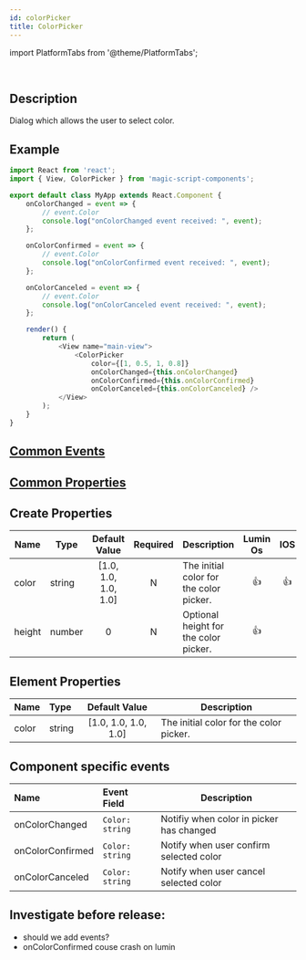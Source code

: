 ```yaml
---
id: colorPicker
title: ColorPicker
---
```


import PlatformTabs from '@theme/PlatformTabs';

<PlatformTabs component='colorpicker' />​


## Description

Dialog which allows the user to select color.

## Example

```javascript
import React from 'react';
import { View, ColorPicker } from 'magic-script-components';

export default class MyApp extends React.Component {
    onColorChanged = event => {
        // event.Color
        console.log("onColorChanged event received: ", event);
    };

    onColorConfirmed = event => {
        // event.Color
        console.log("onColorConfirmed event received: ", event);
    };

    onColorCanceled = event => {
        // event.Color
        console.log("onColorCanceled event received: ", event);
    };

    render() {
        return (
            <View name="main-view">
                <ColorPicker
                    color={[1, 0.5, 1, 0.8]}
                    onColorChanged={this.onColorChanged}
                    onColorConfirmed={this.onColorConfirmed}
                    onColorCanceled={this.onColorCanceled} />
            </View>
        );
    }
}
```

## [Common Events](../events/CommonEvents.md)

## [Common Properties](../types/Properties.md)

## Create Properties
| Name   | Type   |    Default Value     | Required | Description                             | Lumin Os |  IOS  | Android |
| ------ | ------ | :------------------: | :------: | --------------------------------------- | :------: | :---: | :-----: |
| color  | string | [1.0, 1.0, 1.0, 1.0] |    N     | The initial color for the color picker. |    👍    |  👍   |   👍    |
| height | number |          0           |    N     | Optional height for the color picker.   |    👍    |       |         |

## Element Properties

| Name  | Type   |    Default Value     | Description                             |
| :---- | :----- | :------------------: | --------------------------------------- |
| color | string | [1.0, 1.0, 1.0, 1.0] | The initial color for the color picker. |

## Component specific events
| Name             | Event Field     | Description                              |
| :--------------- | :-------------- | ---------------------------------------- |
| onColorChanged   | `Color: string` | Notifiy when color in picker has changed |
| onColorConfirmed | `Color: string` | Notify when user confirm selected color  |
| onColorCanceled  | `Color: string` | Notify when user cancel selected color   |

## Investigate before release:
- should we add events?
- onColorConfirmed couse crash on lumin